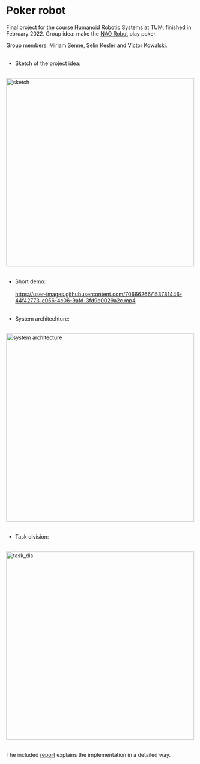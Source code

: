 # Poker robot

Final project for the course Humanoid Robotic Systems at TUM, finished in February 2022. Group idea: make the [NAO Robot](https://www.softbankrobotics.com/emea/en/nao) play poker.

Group members: Miriam Senne, Selin Kesler and Victor Kowalski.<br><br>

- Sketch of the project idea:
<br><br>
<img width="500" alt="sketch" src="https://user-images.githubusercontent.com/70666266/153781413-0aa919be-59a2-4f63-9fe8-97611f96b2b6.png">
<br><br>

- Short demo:
<br><br>
https://user-images.githubusercontent.com/70666266/153781446-44f42773-c056-4c06-9afd-3fd9e0029a2c.mp4
<br><br>

- System architechture:<br><br>
<img width="500" alt="system architecture" src="https://user-images.githubusercontent.com/70666266/153781448-45023bb5-da58-470a-8991-4ccf80f16621.png">
<br><br>

- Task division:
<br><br>
<img width="500" alt="task_dis" src="https://user-images.githubusercontent.com/70666266/153781452-dfb5349d-c4c3-4d7e-a097-38d8b3a2aa8b.png">
<br><br>

The included [report](report) explains the implementation in a detailed way.
